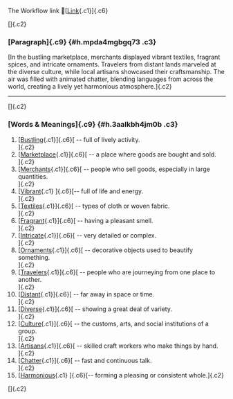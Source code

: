 The Workflow link
👏[[Link](https://www.google.com/url?q=http://www.google.com&sa=D&source=editors&ust=1756815631227398&usg=AOvVaw2VYRsNyx_7l-RGoZ0MhuWG){.c1}]{.c6}

[]{.c2}

### [Paragraph]{.c9} {#h.mpda4mgbgq73 .c3}

[In the bustling marketplace, merchants displayed vibrant textiles,
fragrant spices, and intricate ornaments. Travelers from distant lands
marveled at the diverse culture, while local artisans showcased their
craftsmanship. The air was filled with animated chatter, blending
languages from across the world, creating a lively yet harmonious
atmosphere.]{.c2}

------------------------------------------------------------------------

[]{.c2}

### [Words & Meanings]{.c9} {#h.3aalkbh4jm0b .c3}

1.  [[Bustling](https://www.google.com/url?q=http://www.google.com&sa=D&source=editors&ust=1756815631228484&usg=AOvVaw33gW37InHwsh8_OTA4WHUt){.c1}]{.c6}[ --
    full of lively activity.\
    ]{.c2}
2.  [[Marketplace](https://www.google.com/url?q=http://www.google.com&sa=D&source=editors&ust=1756815631228689&usg=AOvVaw16zp2ovH6L5M6_KJL6dv0R){.c1}]{.c6}[ --
    a place where goods are bought and sold.\
    ]{.c2}
3.  [[Merchants](https://www.google.com/url?q=http://www.google.com&sa=D&source=editors&ust=1756815631228914&usg=AOvVaw1YCvtE6Oo45ZqqYXfej_W2){.c1}]{.c6}[ --
    people who sell goods, especially in large quantities.\
    ]{.c2}
4.  [[Vibrant](https://www.google.com/url?q=http://www.google.com&sa=D&source=editors&ust=1756815631229127&usg=AOvVaw1pptqpNhBUopCnR4XeRWqT){.c1}
    ]{.c6}[-- full of life and energy.\
    ]{.c2}
5.  [[Textiles](https://www.google.com/url?q=http://www.google.com&sa=D&source=editors&ust=1756815631229283&usg=AOvVaw3vdM9GWckXRKQ62Z3byoUf){.c1}]{.c6}[ --
    types of cloth or woven fabric.\
    ]{.c2}
6.  [[Fragrant](https://www.google.com/url?q=http://www.google.com&sa=D&source=editors&ust=1756815631229466&usg=AOvVaw3Vx6b_bfqbEIAxpfMS35Fr){.c1}]{.c6}[ --
    having a pleasant smell.\
    ]{.c2}
7.  [[Intricate](https://www.google.com/url?q=http://www.google.com&sa=D&source=editors&ust=1756815631229630&usg=AOvVaw1sZPn9qova-vmF_ej4CaSh){.c1}]{.c6}[ --
    very detailed or complex.\
    ]{.c2}
8.  [[Ornaments](https://www.google.com/url?q=http://www.google.com&sa=D&source=editors&ust=1756815631229829&usg=AOvVaw0yNwizw-xnJuB11fliItGW){.c1}]{.c6}[ --
    decorative objects used to beautify something.\
    ]{.c2}
9.  [[Travelers](https://www.google.com/url?q=http://www.google.com&sa=D&source=editors&ust=1756815631230019&usg=AOvVaw3eOEduwo-qD0tUBMrVtZWw){.c1}]{.c6}[ --
    people who are journeying from one place to another.\
    ]{.c2}
10. [[Distant](https://www.google.com/url?q=http://www.google.com&sa=D&source=editors&ust=1756815631230224&usg=AOvVaw2n9OriithfZxc110UFyuIP){.c1}]{.c6}[ --
    far away in space or time.\
    ]{.c2}
11. [[Diverse](https://www.google.com/url?q=http://www.google.com&sa=D&source=editors&ust=1756815631230420&usg=AOvVaw1XQGQ70C4-g9gnvtrp0x9K){.c1}]{.c6}[ --
    showing a great deal of variety.\
    ]{.c2}
12. [[Culture](https://www.google.com/url?q=http://www.google.com&sa=D&source=editors&ust=1756815631230657&usg=AOvVaw2OS4KFd4cVdqDXHef_ALlY){.c1}]{.c6}[ --
    the customs, arts, and social institutions of a group.\
    ]{.c2}
13. [[Artisans](https://www.google.com/url?q=http://www.google.com&sa=D&source=editors&ust=1756815631230887&usg=AOvVaw3TK4k3owbfpaPqzPZQzMC0){.c1}]{.c6}[ --
    skilled craft workers who make things by hand.\
    ]{.c2}
14. [[Chatter](https://www.google.com/url?q=http://www.google.com&sa=D&source=editors&ust=1756815631231270&usg=AOvVaw2_Fswwd9ZmGn9O5mKam39o){.c1}]{.c6}[ --
    fast and continuous talk.\
    ]{.c2}
15. [[Harmonious](https://www.google.com/url?q=http://www.google.com&sa=D&source=editors&ust=1756815631231521&usg=AOvVaw3x7jop8ykEFkDEnfFEerRz){.c1}
    ]{.c6}[-- forming a pleasing or consistent whole.]{.c2}

[]{.c2}
